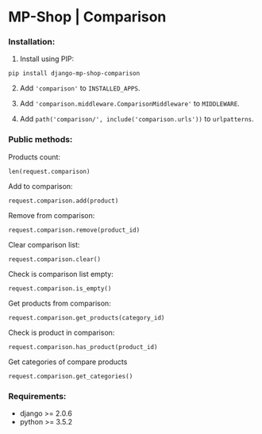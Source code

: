 # MP-Shop | Comparison

### Installation:

1) Install using PIP:
```
pip install django-mp-shop-comparison
```

2) Add `'comparison'` to `INSTALLED_APPS`.

3) Add `'comparison.middleware.ComparisonMiddleware'` to `MIDDLEWARE`.

4) Add `path('comparison/', include('comparison.urls'))` to `urlpatterns`.


### Public methods:

Products count:
```
len(request.comparison)
```

Add to comparison:
```
request.comparison.add(product)
```

Remove from comparison:
```
request.comparison.remove(product_id)
```

Clear comparison list:
```
request.comparison.clear()
```

Check is comparison list empty:
```
request.comparison.is_empty()
```

Get products from comparison:
```
request.comparison.get_products(category_id)
```

Check is product in comparison:
```
request.comparison.has_product(product_id)
```

Get categories of compare products
```
request.comparison.get_categories()
```

### Requirements:
* django >= 2.0.6
* python >= 3.5.2
